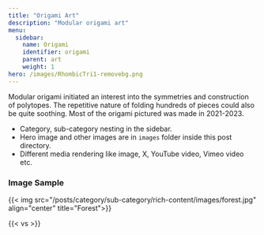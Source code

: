 ```yaml
---
title: "Origami Art"
description: "Modular origami art"
menu:
  sidebar:
    name: Origami
    identifier: origami
    parent: art
    weight: 1
hero: /images/RhombicTri1-removebg.png
---
```


Modular origami initiated an interest into the symmetries and construction of polytopes. The repetitive nature of folding hundreds of pieces could also be quite soothing. Most of the origami pictured was made in 2021-2023. 

- Category, sub-category nesting in the sidebar.
- Hero image and other images are in `images` folder inside this post directory.
- Different media rendering like image, X, YouTube video, Vimeo video etc.

### Image Sample

{{< img src="/posts/category/sub-category/rich-content/images/forest.jpg" align="center" title="Forest">}}

{{< vs >}}
